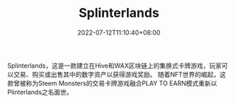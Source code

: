 ﻿---
weight: 
title: "Splinterlands"
description: "Splinterlands，这是一款建立在Hive和WAX区块链上的集换式卡牌游戏，玩家可以交易、购买或出售其中的数字资产以获得游戏奖励。 随着NFT世界的崛起，这款曾被称为Steem Monsters的交易卡牌游戏融合PLAY TO EARN模式重新以Plinterlands之名面世。"
date: 2022-07-12T11:10:40+08:00
lastmod: 2022-07-12T11:10:40+08:00
draft: false
authors: ["Cindy"]
featuredImage: "101.png"
link: "https://splinterlands.com/"
tags: ["Splinterlands","Çø¿éÁ´ÓÎÏ·"]
categories: ["navigation"]
navigation: ["Çø¿éÁ´ÓÎÏ·"]
lightgallery: true
toc: true
pinned: false
recommend: false
recommend1: false
---
Splinterlands，这是一款建立在Hive和WAX区块链上的集换式卡牌游戏，玩家可以交易、购买或出售其中的数字资产以获得游戏奖励。 随着NFT世界的崛起，这款曾被称为Steem Monsters的交易卡牌游戏融合PLAY TO EARN模式重新以Plinterlands之名面世。
